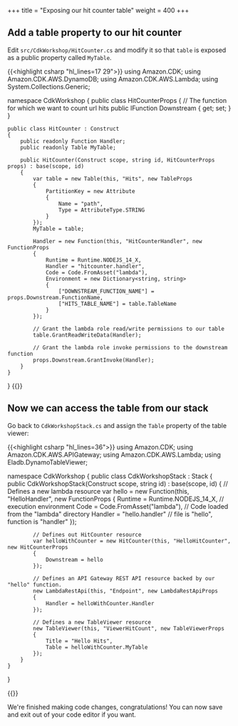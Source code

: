+++
title = "Exposing our hit counter table"
weight = 400
+++

## Add a table property to our hit counter

Edit `src/CdkWorkshop/HitCounter.cs` and modify it so that `table` is exposed as a public property called `MyTable`.

{{<highlight csharp "hl_lines=17 29">}}
using Amazon.CDK;
using Amazon.CDK.AWS.DynamoDB;
using Amazon.CDK.AWS.Lambda;
using System.Collections.Generic;

namespace CdkWorkshop
{
    public class HitCounterProps
    {
        // The function for which we want to count url hits
        public IFunction Downstream { get; set; }
    }

    public class HitCounter : Construct
    {
        public readonly Function Handler;
        public readonly Table MyTable;

        public HitCounter(Construct scope, string id, HitCounterProps props) : base(scope, id)
        {
            var table = new Table(this, "Hits", new TableProps
            {
                PartitionKey = new Attribute
                {
                    Name = "path",
                    Type = AttributeType.STRING
                }
            });
            MyTable = table;

            Handler = new Function(this, "HitCounterHandler", new FunctionProps
            {
                Runtime = Runtime.NODEJS_14_X,
                Handler = "hitcounter.handler",
                Code = Code.FromAsset("lambda"),
                Environment = new Dictionary<string, string>
                {
                    ["DOWNSTREAM_FUNCTION_NAME"] = props.Downstream.FunctionName,
                    ["HITS_TABLE_NAME"] = table.TableName
                }
            });

            // Grant the lambda role read/write permissions to our table
            table.GrantReadWriteData(Handler);

            // Grant the lambda role invoke permissions to the downstream function
            props.Downstream.GrantInvoke(Handler);
        }
    }
}
{{</highlight>}}

## Now we can access the table from our stack

Go back to `CdkWorkshopStack.cs` and assign the `Table` property of the table viewer:

{{<highlight csharp "hl_lines=36">}}
using Amazon.CDK;
using Amazon.CDK.AWS.APIGateway;
using Amazon.CDK.AWS.Lambda;
using Eladb.DynamoTableViewer;

namespace CdkWorkshop
{
    public class CdkWorkshopStack : Stack
    {
        public CdkWorkshopStack(Construct scope, string id) : base(scope, id)
        {
            // Defines a new lambda resource
            var hello = new Function(this, "HelloHandler", new FunctionProps
            {
                Runtime = Runtime.NODEJS_14_X, // execution environment
                Code = Code.FromAsset("lambda"), // Code loaded from the "lambda" directory
                Handler = "hello.handler" // file is "hello", function is "handler"
            });

            // Defines out HitCounter resource
            var helloWithCounter = new HitCounter(this, "HelloHitCounter", new HitCounterProps
            {
                Downstream = hello
            });

            // Defines an API Gateway REST API resource backed by our "hello" function.
            new LambdaRestApi(this, "Endpoint", new LambdaRestApiProps
            {
                Handler = helloWithCounter.Handler
            });

            // Defines a new TableViewer resource
            new TableViewer(this, "ViewerHitCount", new TableViewerProps
            {
                Title = "Hello Hits",
                Table = helloWithCounter.MyTable
            });
        }
    }
}

{{</highlight>}}

We're finished making code changes, congratulations!
You can now save and exit out of your code editor if you want.
